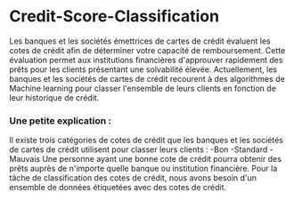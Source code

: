 # Credit-Score-Classification
Les banques et les sociétés émettrices de cartes de crédit évaluent les cotes de crédit afin de déterminer votre capacité de remboursement. Cette évaluation permet aux institutions financières d'approuver rapidement des prêts pour les clients présentant une solvabilité élevée. Actuellement, les banques et les sociétés de cartes de crédit recourent à des algorithmes de Machine learning pour classer l'ensemble de leurs clients en fonction de leur historique de crédit.

### Une petite explication :
Il existe trois catégories de cotes de crédit que les banques et les sociétés de cartes de crédit utilisent pour classer leurs clients :
-Bon
-Standard
-Mauvais
Une personne ayant une bonne cote de crédit pourra obtenir des prêts auprès de n'importe quelle banque ou institution financière. Pour la tâche de classification des cotes de crédit, nous avons besoin d'un ensemble de données étiquetées avec des cotes de crédit.
